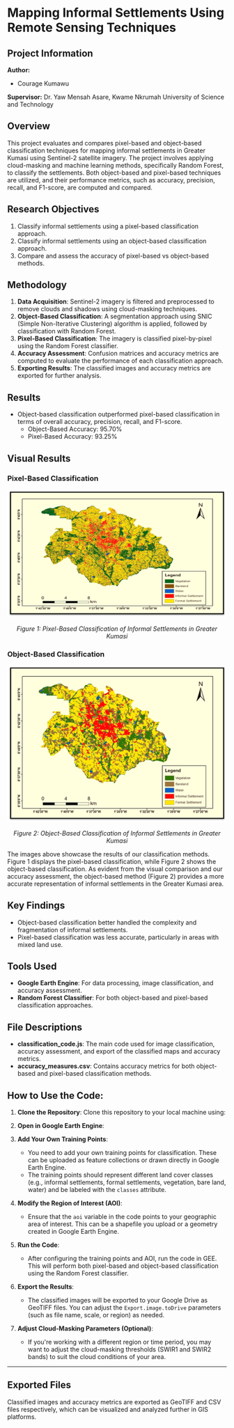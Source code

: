# Mapping Informal Settlements Using Remote Sensing Techniques

## Project Information

**Author:**
- Courage Kumawu
  
**Supervisor:**
Dr. Yaw Mensah Asare, Kwame Nkrumah University of Science and Technology

## Overview

This project evaluates and compares pixel-based and object-based classification techniques for mapping informal settlements in Greater Kumasi using Sentinel-2 satellite imagery. The project involves applying cloud-masking and machine learning methods, specifically Random Forest, to classify the settlements. Both object-based and pixel-based techniques are utilized, and their performance metrics, such as accuracy, precision, recall, and F1-score, are computed and compared.

## Research Objectives

1. Classify informal settlements using a pixel-based classification approach.
2. Classify informal settlements using an object-based classification approach.
3. Compare and assess the accuracy of pixel-based vs object-based methods.

## Methodology

1. **Data Acquisition**: Sentinel-2 imagery is filtered and preprocessed to remove clouds and shadows using cloud-masking techniques.
2. **Object-Based Classification**: A segmentation approach using SNIC (Simple Non-Iterative Clustering) algorithm is applied, followed by classification with Random Forest.
3. **Pixel-Based Classification**: The imagery is classified pixel-by-pixel using the Random Forest classifier.
4. **Accuracy Assessment**: Confusion matrices and accuracy metrics are computed to evaluate the performance of each classification approach.
5. **Exporting Results**: The classified images and accuracy metrics are exported for further analysis.

## Results

- Object-based classification outperformed pixel-based classification in terms of overall accuracy, precision, recall, and F1-score.
   - Object-Based Accuracy: 95.70%
   - Pixel-Based Accuracy: 93.25%

## Visual Results

### Pixel-Based Classification
<p align="center">
  <img src="pixel-basedmap.png" alt="Pixel-Based Classification Map" width="600">
</p>
<p align="center"><em>Figure 1: Pixel-Based Classification of Informal Settlements in Greater Kumasi</em></p>

### Object-Based Classification
<p align="center">
  <img src="object-basedmap.png" alt="Object-Based Classification Map" width="600">
</p>
<p align="center"><em>Figure 2: Object-Based Classification of Informal Settlements in Greater Kumasi</em></p>

The images above showcase the results of our classification methods. Figure 1 displays the pixel-based classification, while Figure 2 shows the object-based classification. As evident from the visual comparison and our accuracy assessment, the object-based method (Figure 2) provides a more accurate representation of informal settlements in the Greater Kumasi area.

## Key Findings

- Object-based classification better handled the complexity and fragmentation of informal settlements.
- Pixel-based classification was less accurate, particularly in areas with mixed land use.

## Tools Used

- **Google Earth Engine**: For data processing, image classification, and accuracy assessment.
- **Random Forest Classifier**: For both object-based and pixel-based classification approaches.

## File Descriptions

- **classification_code.js**: The main code used for image classification, accuracy assessment, and export of the classified maps and accuracy metrics.
- **accuracy_measures.csv**: Contains accuracy metrics for both object-based and pixel-based classification methods.

## How to Use the Code:

1. **Clone the Repository**: Clone this repository to your local machine using:
  
2. **Open in Google Earth Engine**:

3. **Add Your Own Training Points**:
   - You need to add your own training points for classification. These can be uploaded as feature collections or drawn directly in Google Earth Engine. 
   - The training points should represent different land cover classes (e.g., informal settlements, formal settlements, vegetation, bare land, water) and be labeled with the `classes` attribute.

4. **Modify the Region of Interest (AOI)**:
   - Ensure that the `aoi` variable in the code points to your geographic area of interest. This can be a shapefile you upload or a geometry created in Google Earth Engine.

5. **Run the Code**:
   - After configuring the training points and AOI, run the code in GEE. This will perform both pixel-based and object-based classification using the Random Forest classifier.

6. **Export the Results**:
   - The classified images will be exported to your Google Drive as GeoTIFF files. You can adjust the `Export.image.toDrive` parameters (such as file name, scale, or region) as needed.

7. **Adjust Cloud-Masking Parameters (Optional)**:
   - If you're working with a different region or time period, you may want to adjust the cloud-masking thresholds (SWIR1 and SWIR2 bands) to suit the cloud conditions of your area.

---


## Exported Files

Classified images and accuracy metrics are exported as GeoTIFF and CSV files respectively, which can be visualized and analyzed further in GIS platforms.
